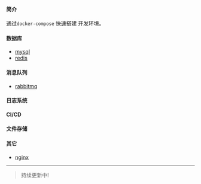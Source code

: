 
#### 简介 

通过`docker-compose` 快速搭建 开发环境。


#### 数据库

- [mysql](./Linux/mysql)
- [redis](./Linux/redis)

#### 消息队列

 - [rabbitmq](./Linux/rabbitmq)

#### 日志系统

#### CI/CD

#### 文件存储

#### 其它

- [nginx](./Linux/nginx)


---


> 持续更新中!
